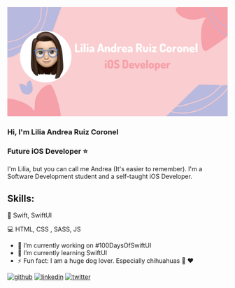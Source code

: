 
![I am GitHub Readme Generator's creator](https://github.com/LiliaR37/LiliaR37/blob/main/LR.png)

###  **Hi, I'm Lilia  Andrea Ruiz Coronel**
### Future iOS Developer ⭐


I'm Lilia, but you can call me Andrea (It's easier to remember). I'm a Software Development  student and a self-taught  iOS Developer.

## Skills: 

📱 Swift, SwiftUI 

💻 HTML,  CSS , SASS,  JS 

- 🔭 I’m currently working on #100DaysOfSwiftUI 
- 🌱 I’m currently learning SwiftUI 
- ⚡ Fun fact: I am a huge dog lover. Especially chihuahuas 🐶 ❤️ 


[<img src='https://cdn.jsdelivr.net/npm/simple-icons@3.0.1/icons/github.svg' alt='github' height='40'>](https://github.com/https://github.com/LiliaR37)  [<img src='https://cdn.jsdelivr.net/npm/simple-icons@3.0.1/icons/linkedin.svg' alt='linkedin' height='40'>](https://www.linkedin.com/in/https://www.linkedin.com/in/lilia-ruiz-coronel-4811ab142//)  [<img src='https://cdn.jsdelivr.net/npm/simple-icons@3.0.1/icons/twitter.svg' alt='twitter' height='40'>](https://twitter.com/https://twitter.com/Andreadev5)  

